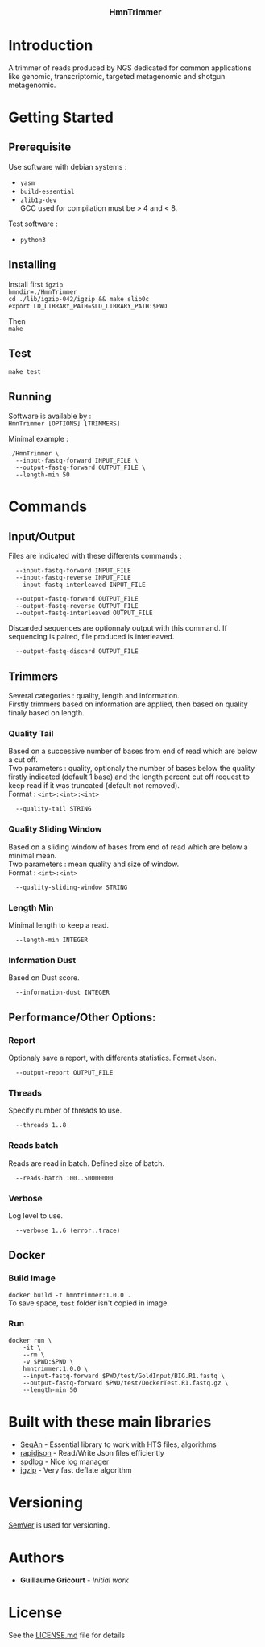 <h3 align=center>HmnTrimmer</h3>

# Introduction
A trimmer of reads produced by NGS dedicated for common applications like genomic, transcriptomic, targeted metagenomic and shotgun metagenomic.

# Getting Started

## Prerequisite

Use software with debian systems :  
   * `yasm`  
   * `build-essential`  
   * `zlib1g-dev`  
GCC used for compilation must be > 4 and < 8.  

Test software :

   * `python3`

## Installing

Install first `igzip`  
`hmndir=./HmnTrimmer`  
`cd ./lib/igzip-042/igzip && make slib0c`  
`export LD_LIBRARY_PATH=$LD_LIBRARY_PATH:$PWD`

Then  
`make`

## Test

`make test`

## Running
Software is available by :  
`HmnTrimmer [OPTIONS] [TRIMMERS]`

Minimal example :  
```shell
./HmnTrimmer \
  --input-fastq-forward INPUT_FILE \
  --output-fastq-forward OUTPUT_FILE \
  --length-min 50
```

# Commands

## Input/Output

Files are indicated with these differents commands :  
```shell
  --input-fastq-forward INPUT_FILE
  --input-fastq-reverse INPUT_FILE
  --input-fastq-interleaved INPUT_FILE

  --output-fastq-forward OUTPUT_FILE
  --output-fastq-reverse OUTPUT_FILE
  --output-fastq-interleaved OUTPUT_FILE
```

Discarded sequences are optionnaly output with this command.
If sequencing is paired, file produced is interleaved.

```shell
  --output-fastq-discard OUTPUT_FILE
```

## Trimmers
Several categories : quality, length and information.  
Firstly trimmers based on information are applied, then based on quality finaly based on length.

### Quality Tail 
Based on a successive number of bases from end of read which are below a cut off.  
Two parameters : quality, optionaly the number of bases below the quality firstly indicated (default 1 base) and the length percent cut off request to keep read if it was truncated (default not removed).  
Format :  `<int>:<int>:<int>`  
```shell
  --quality-tail STRING
```

### Quality Sliding Window 
Based on a sliding window of bases from end of read which are below a minimal mean.  
Two parameters : mean quality and size of window.  
Format : `<int>:<int>`  
```shell
  --quality-sliding-window STRING
```

### Length Min
Minimal length to keep a read.
```shell
  --length-min INTEGER
```

### Information Dust
Based on Dust score.
```shell
  --information-dust INTEGER
```

## Performance/Other Options:

### Report
Optionaly save a report, with differents statistics. Format Json.
```shell
  --output-report OUTPUT_FILE
```
### Threads
Specify number of threads to use.
```shell
  --threads 1..8
```
### Reads batch
Reads are read in batch. Defined size of batch.
```shell
  --reads-batch 100..50000000
```

### Verbose
Log level to use.
```shell
  --verbose 1..6 (error..trace)
```

## Docker

### Build Image
`docker build -t hmntrimmer:1.0.0 .`  
To save space, `test` folder isn't copied in image.

### Run
```shell
docker run \
    -it \
    --rm \
    -v $PWD:$PWD \
    hmntrimmer:1.0.0 \
    --input-fastq-forward $PWD/test/GoldInput/BIG.R1.fastq \
    --output-fastq-forward $PWD/test/DockerTest.R1.fastq.gz \
    --length-min 50
``` 
# Built with these main libraries

* [SeqAn](https://seqan.readthedocs.io/en/master/index.html) - Essential library to work with HTS files, algorithms
* [rapidjson](https://rapidjson.org/) - Read/Write Json files efficiently
* [spdlog](https://github.com/gabime/spdlog) - Nice log manager
* [igzip](https://software.intel.com/content/www/us/en/develop/articles/igzip-a-high-performance-deflate-compressor-with-optimizations-for-genomic-data.html) - Very fast deflate algorithm

# Versioning

[SemVer](http://semver.org/) is used for versioning.

# Authors

* **Guillaume Gricourt** - *Initial work*

# License

See the [LICENSE.md](LICENSE) file for details
